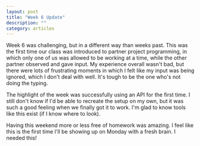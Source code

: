 ```yaml
---
layout: post
title: "Week 6 Update"
description: ""
category: articles
---
```


Week 6 was challenging, but in a different way than weeks past. This was the first time our class was introduced to partner project programming, in which only one of us was allowed to be working at a time, while the other partner observed and gave input. My experience overall wasn't bad, but there were lots of frustrating moments in which I felt like my input was being ignored, which I don't deal with well. It's tough to be the one who's not doing the typing.

The highlight of the week was successfully using an API for the first time. I still don't know if I'd be able to recreate the setup on my own, but it was such a good feeling when we finally got it to work. I'm glad to know tools like this exist (if I know where to look).

Having this weekend more or less free of homework was amazing. I feel like this is the first time I'll be showing up on Monday with a fresh brain. I needed this!
